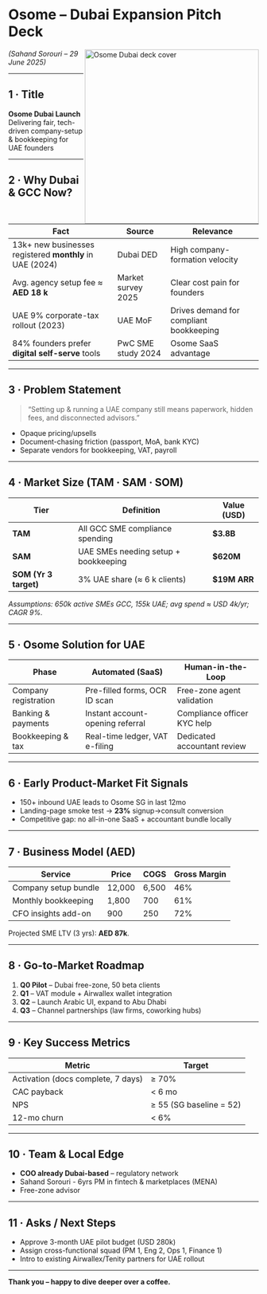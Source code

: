 # Osome – Dubai Expansion Pitch Deck  
<img src="https://github.com/user-attachments/assets/9b6f7cbb-a9df-415b-b8d9-2e41971596f3"
     alt="Osome Dubai deck cover"
     width="350"
     align="right" />

*(Sahand Sorouri – 29 June 2025)*  

---

## 1 · Title  
**Osome Dubai Launch**  
Delivering fair, tech-driven company-setup & bookkeeping for UAE founders  

---

## 2 · Why Dubai & GCC Now?  
| Fact | Source | Relevance |
|------|--------|-----------|
| 13k+ new businesses registered **monthly** in UAE (2024) | Dubai DED | High company-formation velocity |
| Avg. agency setup fee ≈ **AED 18 k** | Market survey 2025 | Clear cost pain for founders |
| UAE 9% corporate-tax rollout (2023) | UAE MoF | Drives demand for compliant bookkeeping |
| 84% founders prefer **digital self-serve** tools | PwC SME study 2024 | Osome SaaS advantage |

---

## 3 · Problem Statement  
> “Setting up & running a UAE company still means paperwork, hidden fees, and disconnected advisors.”  

* Opaque pricing/upsells  
* Document-chasing friction (passport, MoA, bank KYC)  
* Separate vendors for bookkeeping, VAT, payroll  

---

## 4 · Market Size (TAM · SAM · SOM)  
| Tier | Definition | Value (USD) |
|------|------------|-------------|
| **TAM** | All GCC SME compliance spending | **$3.8B** |
| **SAM** | UAE SMEs needing setup + bookkeeping | **$620M** |
| **SOM (Yr 3 target)** | 3% UAE share (≈ 6 k clients) | **$19M ARR** |

_Assumptions: 650k active SMEs GCC, 155k UAE; avg spend ≈ USD 4k/yr; CAGR 9%._

---

## 5 · Osome Solution for UAE  
| Phase | Automated (SaaS) | Human-in-the-Loop |
|-------|------------------|-------------------|
| Company registration | Pre-filled forms, OCR ID scan | Free-zone agent validation |
| Banking & payments | Instant account-opening referral | Compliance officer KYC help |
| Bookkeeping & tax | Real-time ledger, VAT e-filing | Dedicated accountant review |

---

## 6 · Early Product-Market Fit Signals  
* 150+ inbound UAE leads to Osome SG in last 12mo  
* Landing-page smoke test → **23%** signup→consult conversion  
* Competitive gap: no all-in-one SaaS + accountant bundle locally  

---

## 7 · Business Model (AED)  
| Service | Price | COGS | Gross Margin |
|---------|-------|------|--------------|
| Company setup bundle | 12,000 | 6,500 | 46% |
| Monthly bookkeeping | 1,800 | 700 | 61% |
| CFO insights add-on | 900 | 250 | 72% |

Projected SME LTV (3 yrs): **AED 87k**.

---

## 8 · Go-to-Market Roadmap  
1. **Q0 Pilot** – Dubai free-zone, 50 beta clients  
2. **Q1** – VAT module + Airwallex wallet integration  
3. **Q2** – Launch Arabic UI, expand to Abu Dhabi  
4. **Q3** – Channel partnerships (law firms, coworking hubs)  

---

## 9 · Key Success Metrics  
| Metric | Target |
|--------|--------|
| Activation (docs complete, 7 days) | ≥ 70% |
| CAC payback | < 6 mo |
| NPS | ≥ 55 (SG baseline = 52) |
| 12-mo churn | < 6% |

---

## 10 · Team & Local Edge  
* **COO already Dubai-based** – regulatory network  
* Sahand Sorouri - 6yrs PM in fintech & marketplaces (MENA)  
* Free-zone advisor

---

## 11 · Asks / Next Steps  
* Approve 3-month UAE pilot budget (USD 280k)  
* Assign cross-functional squad (PM 1, Eng 2, Ops 1, Finance 1)  
* Intro to existing Airwallex/Tenity partners for UAE rollout  

---

**Thank you – happy to dive deeper over a coffee.**
